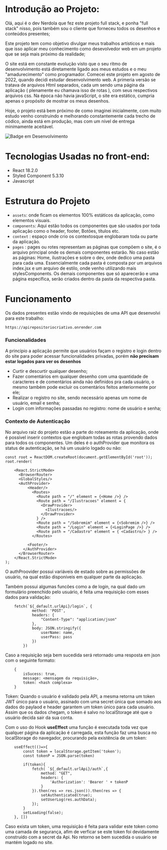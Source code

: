 # Introdução ao Projeto:

Olá, aqui é o dev Nerdola que fez este projeto full stack, e ponha "full stack" nisso,
pois também sou o cliente que forneceu todos os desenhos e conteúdos presentes;

Este projeto tem como objetivo divulgar meus trabalhos artísticos e mais que isso aplicar 
meu conhecimento como desevolvedor web em um projeto que se seja mais próximo da realidade;

O site está em constante evolução visto que o seu ritmo de desenvolvimento está diretamente ligado 
aos meus estudos e o meu "amadurecimento" como programador. Comecei este projeto em agosto de 2022, quando decidi estudar desenvolvimento web. A primeria versão se tratava de arquivos Html separados, cada um sendo uma página da aplicação ( plenamente eu chamava isso de rotas ), com seus respectivos arquivos css. Na época não havia javaScript, o site era estático, cumpria apenas o propósito de mostrar os meus desenhos. 

Hoje, o projeto está bem próximo de como imaginei inicialmente, com muito estudo venho construindo e melhorando
constantemente cada trecho de códico, ainda está em produção, mas com um nível de entrega minimamente aceitável.

![Badge em Desenvolvimento](http://img.shields.io/static/v1?label=STATUS&message=EM%20DESENVOLVIMENTO&color=GREEN&style=for-the-badge)
# Tecnologias Usadas no front-end:
<ul>
    <li>React 18.2.0</li>
     <li>Styled Component 5.3.10</li>
      <li>Javascript</li>
</ul>

# Estrutura do Projeto

- `assets`: onde ficam os elementos 100% estáticos da aplicação, como elementos visuais.
- `components`: Aqui estão todos os componentes que são usados por toda aplicação como o header, footer,
Botões, títulos etc.
- `context` : espaço onde crio os contextosque englobaram toda ou parte da aplicação.
- `pages` : pages ou rotes representam as páginas que compõem o site, é o arquivo principal onde os 
demais componentes estarão. No caso estão as páginas: Home, ilustrações e sobre o dev, onde dedico uma pasta para cada uma. Essencialmente cada pasta é composta por um arquivos index.jsx e um arquivo de estilo, onde venho utilizando mais stylesComponents. Os demais componentes que só aparecerão e uma página específica, serão criados dentro da pasta da respectiva pasta.

# Funcionamento
Os dados presentes estão vindo de requisições de uma API que desenvolvi para este trabalho:

    https://apirepositoriocriativo.onrender.com

<h3>Funcionalidades</h3>

A princípio a aplicação permite que usuários façam o registro e login dentro do site para poder acessar funcionalidades privadas, porém <strong>não precisam estar logados para ver os desenhos</strong> 

- Curtir e descurtir qualquer desenho;
- Fazer comentários em qualquer desenho com uma quantidade de caracteres e de comentários ainda não definidos pra cada usuário, o mesmo também pode excluir os comentários feitos anteriormente por ele;
- Realizar o registro no site, sendo necessário apenas um nome de usuário, email e senha;
- Login com informações passadas no registro: nome de usuário e senha;

<h3>Contexto de Autenticação</h3>
No arquivo raiz do projeto estão a parte do roteamento da aplicação, onde é possível inserir contextos que
englobam todas as rotas provendo dados para todos os componentes.
Um deles é o authProvider que monitora os status de autenticação, se há um usuário logado ou não: 

```
const root = ReactDOM.createRoot(document.getElementById('root'));
root.render(
  
    <React.StrictMode>
      <BrowserRouter>
      <GlobalStyles/>
      <AuthProvider>
          <Header/>
            <Routes>
              <Route path = "/" element = {<Home />} />
              <Route path = "/Ilustracoes" element = {
                <DrawProvider>
                  <Ilustracoes/>
                </DrawProvider>
              } />
              <Route path = "/Sobremim" element = {<Sobremim />} />
              <Route path = "/Login" element = {<LoginPage />} />
              <Route path = "/Cadastro" element = { <Cadastro/> } />
            </Routes>
            
          <Footer/>
        </AuthProvider>
      </BrowserRouter>
    </React.StrictMode>
);
```
O authProovider possui variáveis de estado sobre as permissões de usuário, na qual estão disponíveis em qualquer parte da aplicação.

Também possui algumas funcões como a de login, na qual dado um formulário preenchido pelo usuário, é feita uma requisição com esses dados para validação:

```
    fetch(`${_default.urlApi}/login`, {
            method: 'POST', 
            headers: {
                "Content-Type": "application/json"
            },
            body: JSON.stringify({
                userName: name,
                userPass: pass
            })
        })
```

Caso a requisição seja bem sucedida será retornado uma resposta em json com o seguinte formato: 
````
    {
        isSucess: true,
        message: <mensagem da requisição>,
        token: <hash complexa>
    }
````

Token: Quando o usuário é validado pela API, a mesma retorna um token JWT único para o usuário, assinado com uma secret única que somado aos dados do paylaod e header garantem um token único para cada usuário. Assim que os dados chegam, o token é salvo no localStorage até que o usuário decida sair da sua conta.

Com o uso do Hook <strong>useEffect</strong> uma função é executada toda vez que qualquer página da aplicação é carregada, esta função
faz uma busca no localStorage do navegador, procurando pela existência de um token:

````
    useEffect(()=>{
        const token = localStorage.getItem('token');
        const tokenP = JSON.parse(token)

        if(token){
            fetch( `${_default.urlApi}/auth`,{
                method: "GET",
                headers: {
                    'Authorization': 'Bearer ' + tokenP
                }
            }).then(res => res.json()).then(res => {
                setAuthenticated(true);
                setUserLog(res.authData);
            });
        }
        setLoading(false);
    }, [])
````

Caso exista um token, uma requisição é feita para validar este token como uma camada de segurança, afim de verficar se este token foi devidamente construído com a secret da Api. No retorno se bem sucedida o usuário se mantém logado no site.













                                              












